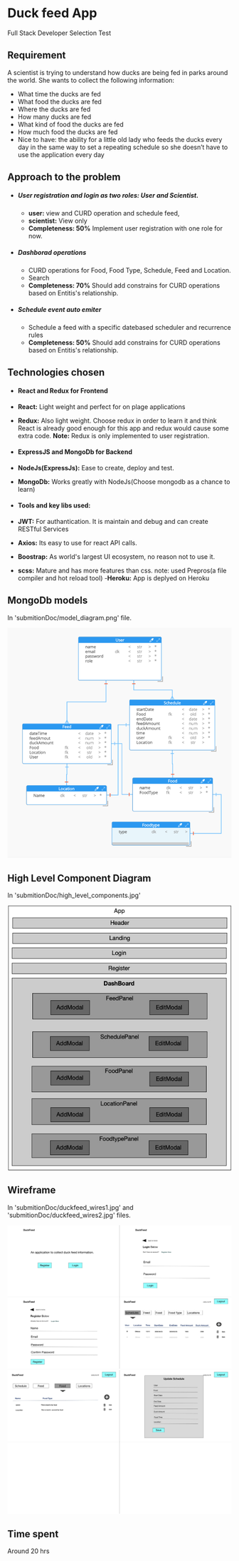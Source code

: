 # Duck feed App
Full Stack Developer Selection Test
## Requirement
A scientist is trying to understand how ducks are being fed in parks around the world. She wants to collect the following information:
- What time the ducks are fed
- What food the ducks are fed
- Where the ducks are fed
- How many ducks are fed
- What kind of food the ducks are fed
- How much food the ducks are fed
- Nice to have: the ability for a little old lady who feeds the ducks every day in the same
way to set a repeating schedule so she doesn’t have to use the application every day



## Approach to the problem
- ##### User registration and login as two roles: User and Scientist.
    - **user:** view and CURD operation and schedule feed,
    - **scientist:** View only
    - **Completeness: 50%** Implement user registration with one role for now.


- ##### Dashborad operations
    - CURD operations for Food, Food Type, Schedule, Feed and Location.
    - Search
    - **Completeness: 70%** Should add constrains for CURD operations based on Entitis's relationship.


- ##### Schedule event auto emiter
    * Schedule a feed with a specific datebased scheduler and recurrence rules
    * **Completeness: 50%** Should add constrains for CURD operations based on Entitis's relationship.



## Technologies chosen
- #### React and Redux for Frontend
 - **React:** Light weight and perfect for on plage applications
 - **Redux:** Also light weight. Choose redux in order to learn it and think React is already good enough for this app and redux would cause some extra code.
 **Note:** Redux is only implemented to user registration.

- #### ExpressJS and MongoDb for Backend
 - **NodeJs(ExpressJs):** Ease to create, deploy and test.
 - **MongoDb:** Works greatly with NodeJs(Choose mongodb as a chance to learn)

- #### Tools and key libs used:
 - **JWT:** For authantication. It is maintain and debug and can create RESTful Services
 - **Axios:** Its easy to use for react API calls.
 - **Boostrap:** As world's largest UI ecosystem, no reason not to use it.
 - **scss:** Mature and has more features than css. note: used Prepros(a file compiler and hot reload tool)
 -**Heroku:** App is deplyed on Heroku

## MongoDb models
In 'submitionDoc/model_diagram.png' file.

![Alt text](submitionDoc/model_diagram.png?raw=true "model_diagram")



## High Level Component Diagram
In 'submitionDoc/high_level_components.jpg'

![Alt text](submitionDoc/high_level_components.jpg?raw=true "duckfeed_wires1")



## Wireframe
In 'submitionDoc/duckfeed_wires1.jpg' and 'submitionDoc/duckfeed_wires2.jpg' files.

![Alt text](submitionDoc/duckfeed_wires1.jpg?raw=true "duckfeed_wires1")
![Alt text](submitionDoc/duckfeed_wires2.jpg?raw=true "duckfeed_wires2")

## Time spent
Around 20 hrs
